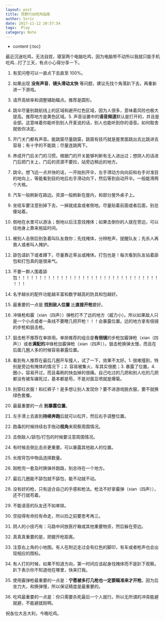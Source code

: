 ```yaml
---
layout: post
title: 荒野行动吃鸡指南
author: Scric
date: 2017-11-12 20:57:54
tags:  Play
category: Note 
---
```

* content
{:toc}


最近沉迷吃鸡，无法自拔，寝室两个电脑吃鸡，因为电脑带不动所以我就只能手机吃鸡...打了三天，有点小心得分享一下。





1. 有奖问卷可以一直点下去直至 100%。

2. 如果出现 **没有声音**，**镜头滑动太快** 等问题，建议先找个角落趴下去，再重新进一下游戏。

3. 请开高帧率和调整辅助瞄点。推荐是圆形。

4. 跳伞尽量别跳航线上的区域和避开红色区域，因为人很多，意味着风险也极大提高。推荐地方是黄色区域。5. 声音设置中的**语音频道**默认是打开的，并且是全部。这意味着你能听到别人开麦说的话，别人也能听到你的语音。如何取舍就依你决定。

6. 开门关门都有声音。能跳窗尽量跳窗，跳窗有技巧就是屋里面跳出去比跳进去容易；有十字的不能跳；尽量连跳两下。

7. 养成开门后关门的习惯。根据门的开关能够判断有无人进出过；想阴人的话进门后把门关上，门后的资源不要捡，站旁边稍远的地方。

8. 跳伞。想飞远一点并快的话，一开始别开伞，左手滑动方向向前和右手对准目的地向上，等能看到目的地后右手滑动向下，然后等到自动开伞。一般能滑两个大格。

9. 汽车一般刷新在路边。资源一般刷新在屋内，和部分屋外桌子上。

10. 坐缆车要注意别掉下去，一掉就成盒或者倒地。尽量贴着前面或者后面，别总傻站着。

11. 倒地在水里可以游泳；倒地以后注意找掩体；如果击倒你的人就在旁边，可以往他身上靠来拖延时间。

12. 被别人击倒后别急着叫队友救你；先找掩体，分辨枪声，提醒队友；先杀人再救人或者叫人掩护。

13. 舔包请趴下或者蹲下，尽量靠近草丛或掩体。打包也是！每次看到队友站着舔包和打包真的是很来气。

14. 不要一群人围着舔包！！！！！！！！！！！！！！！！！！！！！！！！！！！！！！！！！！！！

15. 名字越长的配件功能越丰富和数字越高的防具和包越好。

16. 最重要的一点是 **找到敌人位置** 比**直接开枪**要好。

17. 冲锋枪和霰（xian（四声））弹枪打不了远的地方（威力小）。所以如果敌人只是一个小点或者一条线不要瞎几把开枪！！！会暴露位置。远的地方拿有倍镜的步枪和狙击枪。

18. 狙击枪不推荐在单排用。单排推荐的组合是**有倍镜**的步枪加霰弹枪（xian（四声））或者**满配的**冲锋枪加霰弹枪（xian（四声））。狙击枪换弹太慢，而且在后面几圈人多的时候容易暴露位置。

19. 看到有人推荐在最后几圈开车撞人，试了一下，效果不太好。1. 很难撞到，特别是旁边有掩体的情况下；2. 容易被集火，车其实很脆；3. 暴露了位置。4. 圈小，容易开过，而且毒刷的快血掉的很痛。自己吃过的几把和别人吃的几把都没有被车碾死过，基本都是苟，不是对面互喷就是爆菊。

20. 别穿红衣服！和红裤子！是多想让别人发现你？要不进游戏脱衣服，要不就换绿色套餐。

21. 最最重要的一点 **别暴露位置**。

22. 左手滑上去直到**持续奔跑**后就可以松开，然后右手调整位置。

23. 跑毒的时候持续右手拖动**视角**来观察周围情况。

24. 击倒敌人/舔包/打包的时候要注意周围情况。

25. 有时候击倒比击杀更重要。可以暴露其他敌人的位置。

26. 长按背包中物品选择数量。

27. 刚枪完一套及时换弹并跑路，别总待在一个地方。

28. 最后几圈能不舔包就不舔包，能不动就不动。

29. 没有好的枪，只有适合自己的手感和枪法。枪法不好拿霰弹（xian（四声）），还不行就苟着。

30. 不能语音的队友还不如单排。

31. 空投得有命捡有命走，所以捡之前要思考再三。

32. 阴人的小技巧有：马路中间放医疗箱或其他重要物资，然后躲在旁边。

33. 真真真重要的是，把握开枪距离。

34. 注意右上角的小地图。有人在附近走过会有红色的脚印，有车或者枪声也会出现相应的图标。

35. 有人打的时候，如果不知道方向，第一时间应该起身找掩体而不是趴下观察。趴下表示你不知道他在哪里，快来打我。

36. 使用霰弹枪最重要的一点是：**宁愿被多打几枪也一定要瞄准来才开枪**。因为后坐力大，和换弹慢，所以保证精度是最重要的。

37. 吃鸡最重要的一点是：你只需要杀死最后一个人就行。所以无所谓的冲突能避就避，不能避就刚啊。



祝各位大吉大利，今晚吃鸡。
